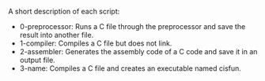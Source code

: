 A short description of each script:
+ 0-preprocessor: Runs a C file through the preprocessor and save the result into another file.
+ 1-compiler: Compiles a C file but does not link.
+ 2-assembler: Generates the assembly code of a C code and save it in an output file.
+ 3-name: Compiles a C file and creates an executable named cisfun.

